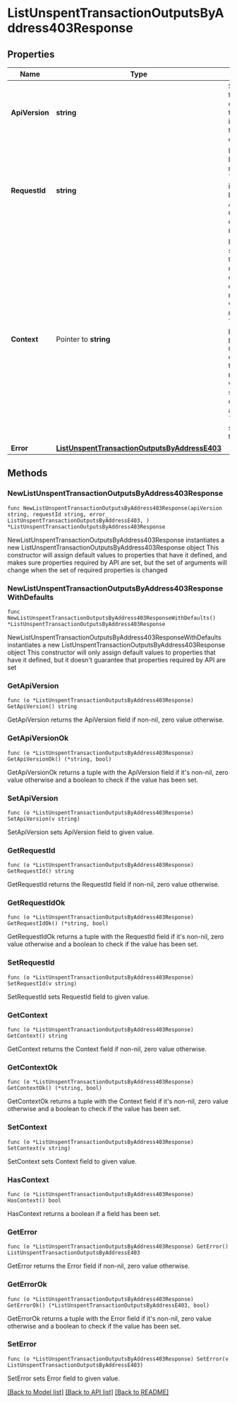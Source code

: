# ListUnspentTransactionOutputsByAddress403Response

## Properties

Name | Type | Description | Notes
------------ | ------------- | ------------- | -------------
**ApiVersion** | **string** | Specifies the version of the API that incorporates this endpoint. | 
**RequestId** | **string** | Defines the ID of the request. The &#x60;requestId&#x60; is generated by Crypto APIs and it&#39;s unique for every request. | 
**Context** | Pointer to **string** | In batch situations the user can use the context to correlate responses with requests. This property is present regardless of whether the response was successful or returned as an error. &#x60;context&#x60; is specified by the user. | [optional] 
**Error** | [**ListUnspentTransactionOutputsByAddressE403**](ListUnspentTransactionOutputsByAddressE403.md) |  | 

## Methods

### NewListUnspentTransactionOutputsByAddress403Response

`func NewListUnspentTransactionOutputsByAddress403Response(apiVersion string, requestId string, error_ ListUnspentTransactionOutputsByAddressE403, ) *ListUnspentTransactionOutputsByAddress403Response`

NewListUnspentTransactionOutputsByAddress403Response instantiates a new ListUnspentTransactionOutputsByAddress403Response object
This constructor will assign default values to properties that have it defined,
and makes sure properties required by API are set, but the set of arguments
will change when the set of required properties is changed

### NewListUnspentTransactionOutputsByAddress403ResponseWithDefaults

`func NewListUnspentTransactionOutputsByAddress403ResponseWithDefaults() *ListUnspentTransactionOutputsByAddress403Response`

NewListUnspentTransactionOutputsByAddress403ResponseWithDefaults instantiates a new ListUnspentTransactionOutputsByAddress403Response object
This constructor will only assign default values to properties that have it defined,
but it doesn't guarantee that properties required by API are set

### GetApiVersion

`func (o *ListUnspentTransactionOutputsByAddress403Response) GetApiVersion() string`

GetApiVersion returns the ApiVersion field if non-nil, zero value otherwise.

### GetApiVersionOk

`func (o *ListUnspentTransactionOutputsByAddress403Response) GetApiVersionOk() (*string, bool)`

GetApiVersionOk returns a tuple with the ApiVersion field if it's non-nil, zero value otherwise
and a boolean to check if the value has been set.

### SetApiVersion

`func (o *ListUnspentTransactionOutputsByAddress403Response) SetApiVersion(v string)`

SetApiVersion sets ApiVersion field to given value.


### GetRequestId

`func (o *ListUnspentTransactionOutputsByAddress403Response) GetRequestId() string`

GetRequestId returns the RequestId field if non-nil, zero value otherwise.

### GetRequestIdOk

`func (o *ListUnspentTransactionOutputsByAddress403Response) GetRequestIdOk() (*string, bool)`

GetRequestIdOk returns a tuple with the RequestId field if it's non-nil, zero value otherwise
and a boolean to check if the value has been set.

### SetRequestId

`func (o *ListUnspentTransactionOutputsByAddress403Response) SetRequestId(v string)`

SetRequestId sets RequestId field to given value.


### GetContext

`func (o *ListUnspentTransactionOutputsByAddress403Response) GetContext() string`

GetContext returns the Context field if non-nil, zero value otherwise.

### GetContextOk

`func (o *ListUnspentTransactionOutputsByAddress403Response) GetContextOk() (*string, bool)`

GetContextOk returns a tuple with the Context field if it's non-nil, zero value otherwise
and a boolean to check if the value has been set.

### SetContext

`func (o *ListUnspentTransactionOutputsByAddress403Response) SetContext(v string)`

SetContext sets Context field to given value.

### HasContext

`func (o *ListUnspentTransactionOutputsByAddress403Response) HasContext() bool`

HasContext returns a boolean if a field has been set.

### GetError

`func (o *ListUnspentTransactionOutputsByAddress403Response) GetError() ListUnspentTransactionOutputsByAddressE403`

GetError returns the Error field if non-nil, zero value otherwise.

### GetErrorOk

`func (o *ListUnspentTransactionOutputsByAddress403Response) GetErrorOk() (*ListUnspentTransactionOutputsByAddressE403, bool)`

GetErrorOk returns a tuple with the Error field if it's non-nil, zero value otherwise
and a boolean to check if the value has been set.

### SetError

`func (o *ListUnspentTransactionOutputsByAddress403Response) SetError(v ListUnspentTransactionOutputsByAddressE403)`

SetError sets Error field to given value.



[[Back to Model list]](../README.md#documentation-for-models) [[Back to API list]](../README.md#documentation-for-api-endpoints) [[Back to README]](../README.md)


